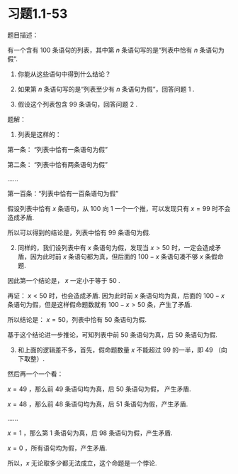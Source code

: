 # 习题1.1-53 

题目描述：

有一个含有 $100$ 条语句的列表，其中第 $n$ 条语句写的是“列表中恰有 $n$ 条语句为假”.

1. 你能从这些语句中得到什么结论？

2. 如果第 $n$ 条语句写的是“列表至少有 $n$ 条语句为假”，回答问题 $1$ .

3. 假设这个列表包含 $99$ 条语句，回答问题 $2$ .

题解：

1. 列表是这样的：

第一条： “列表中恰有一条语句为假”

第二条： “列表中恰有两条语句为假”

......

第一百条：“列表中恰有一百条语句为假”

假设列表中恰有 $x$ 条语句，从 $100$ 向 $1$ 一个一个推，可以发现只有 $x = 99$ 时不会造成矛盾.

所以可以得到的结论是，列表中恰有 $99$ 条语句为假.

2. 同样的，我们设列表中有 $x$ 条语句为假，发现当 $x > 50$ 时，一定会造成矛盾，因为此时前 $x$ 条语句都为真，但后面的 $100 - x$ 条语句凑不够 $x$ 条假命题.

因此第一个结论是， $x$ 一定小于等于 $50$ .

再证： $x < 50$ 时，也会造成矛盾. 因为此时前 $x$ 条语句均为真，后面的 $100 - x$ 条语句为假，但是这样假命题数就有 $100 - x > 50$ 条，产生了矛盾.

所以结论是： $x = 50$，列表中恰有 $50$ 条语句为假.

基于这个结论进一步推论，可知列表中前 $50$ 条语句为真，后 $50$ 条语句为假.

3. 和上面的逻辑差不多，首先，假命题数量 $x$ 不能超过 $99$ 的一半，即 $49$ （向下取整）.

然后再一个一个看：

$x = 49$ ，那么前 $49$ 条语句均为真，后 $50$ 条语句为假， 产生矛盾.

$x = 48$ ，那么前 $48$ 条语句均为真，后 $51$ 条语句为假，产生矛盾.

...…

$x = 1$ ，那么第 $1$ 条语句为真，后 $98$ 条语句为假，产生矛盾.

$x = 0$ ，所有语句均为假，产生矛盾.

所以，$x$ 无论取多少都无法成立，这个命题是一个悖论.





